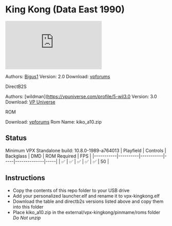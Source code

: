 # King Kong (Data East 1990)

![Table Preview](https://www.vpforums.org/index.php?app=downloads&module=display&section=screenshot&record=105417&id=15118&full=1)

Authors: [Bigus1](https://www.vpforums.org/index.php?showuser=107629)
Version: 2.0
Download: [vpforums](https://www.vpforums.org/index.php?app=downloads&showfile=15118)

DirectB2S

Authors: [wildman](https://vpuniverse.com/profile/5-wil3.0
Version: 3.0
Download: [VP Universe](https://vpuniverse.com/files/file/2538-king-kong-data-east-1990/)

ROM

Download: [vpforums](https://www.vpforums.org/index.php?app=downloads&showfile=8732)
Rom Name: kiko_a10.zip

## Status 

Minimum VPX Standalone build: 10.8.0-1989-a764013
| Playfield | Controls | Backglass | DMD | ROM Required | FPS | 
|-----------|----------|-----------|-----|--------------|-----|
| :white_check_mark: | :white_check_mark: | :white_check_mark: | :white_check_mark: | :white_check_mark: | 50 |

## Instructions

- Copy the contents of this repo folder to your USB drive
- Add your personalized launcher.elf and rename it to vpx-kingkong.elf
- Download the table and directb2s versions listed above and copy them into this folder
- Place kiko_a10.zip in the external/vpx-kingkong/pinmame/roms folder *Do Not unzip*


